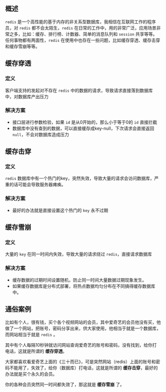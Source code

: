 ## 概述
`redis` 是一个高性能的基于内存的非关系型数据库，我相信在互联网工作的程序员，对 `redis` 都不会太陌生，`redis` 在日常的工作中，用的非常广泛，应用场景非常之多，比如：缓存、排行榜、计数器、简单的消息队列和 `session` 共享等等。任何事物都有两面性，`redis` 在使用中也存在一些问题，比如缓存穿透、缓存击穿和缓存雪崩等等。

## 缓存穿透
 
### 定义

客户端支持的发起对不存在 `redis` 中的数据的请求，导致请求直接落到数据库中，对数据库产出压力

### 解决方案

- 接口层进行参数检验，如果 `id` 是从0开始的，那么小于等于0的 `id` 直接拦截
- 数据库中没有查到的数据，可以直接缓存成key-null，下次请求会直接返回 `null`，不会对数据库造成压力

## 缓存击穿 

### 定义
`redis` 数据库中有一个热门的key，突然失效，导致大量的请求会访问数据库，严重的话可能会导致服务器瘫痪。

### 解决方案

- 最好的办法就是直接设置这个热门的 `key` 永不过期

## 缓存雪崩

### 定义

大量的 `key` 在同一时间内失效，导致大量的请求绕过 `redis`，直接请求数据库

### 解决方案

- 缓存数据的过期时间设置随机，防止同一时间大量数据过期现象发生。
- 如果缓存数据库是分布式部署，将热点数据均匀分布在不同搞得缓存数据库中。

## 通俗案例
比如有个人，很有钱，买个各个视频网站的会员，其中爱奇艺的会员他没有买，他做了一个网站，把账号，密码分享出来，供大家使用，他相当于就是一个数据库，而网站相当于就是 `redis` 。

其中有个人每隔10秒钟就访问网站查询爱奇艺的账号和密码，没有找到，给你打电话，这就是所谓的 **缓存穿透**。

大家都喜欢看爱奇艺上面的《三十而已》，可是突然网站（redis）上面的账号和密码不能用了，失效了，给你（数据库）打电话，这就是所谓的 **缓存击穿**，最好的办法就是买个永久的会员。

你的各种会员突然同一时间都失效了，那这就是 **缓存雪崩** 了。

